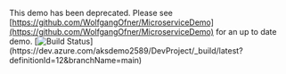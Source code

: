 This demo has been deprecated. Please see [https://github.com/WolfgangOfner/MicroserviceDemo](https://github.com/WolfgangOfner/MicroserviceDemo) for an up to date demo.
[![Build Status](https://dev.azure.com/aksdemo2589/DevProject/_apis/build/status%2FDevProject-ASP.NET%20Core%20(.NET%20Framework)-CI?branchName=main)](https://dev.azure.com/aksdemo2589/DevProject/_build/latest?definitionId=12&branchName=main)
